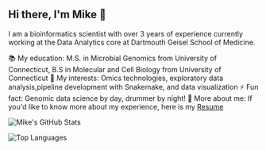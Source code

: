 ## Hi there, I'm Mike 👋
I am a bioinformatics scientist with over 3 years of experience currently working at the Data Analytics core at Dartmouth Geisel School of Medicine.

📚 My education: M.S. in Microbial Genomics from University of Connecticut, B.S in Molecular and Cell Biology from University of Connecticut
🧬 My interests: Omics technologies, exploratory data analysis,pipeline development with Snakemake, and data visualization
⚡ Fun fact: Genomic data science by day, drummer by night!
📄 More about me: If you'd like to know more about my experience, here is my [Resume](https://mikemartinez99.github.io/Resume/)


![Mike's GitHub Stats](https://github-readme-stats.vercel.app/api?username=mikemartinez99&show_icons=true&theme=gruvbox&count_private=true&hide_rank=true)

![Top Languages](https://github-readme-stats.vercel.app/api/top-langs/?username=mikemartinez99&layout=compact)
